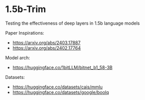 # 1.5b-Trim
Testing the effectiveness of deep layers in 1.5b language models

Paper Inspirations:
- https://arxiv.org/abs/2403.17887
- https://arxiv.org/abs/2402.17764

Model arch:
- https://huggingface.co/1bitLLM/bitnet_b1_58-3B

Datasets:
- https://huggingface.co/datasets/cais/mmlu
- https://huggingface.co/datasets/google/boolq
